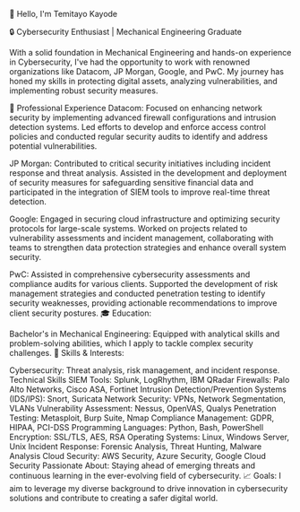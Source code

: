 👋 Hello, I'm Temitayo Kayode

🔒 Cybersecurity Enthusiast | Mechanical Engineering Graduate

With a solid foundation in Mechanical Engineering and hands-on experience in Cybersecurity, I've had the opportunity to work with renowned organizations like Datacom, JP Morgan, Google, and PwC. My journey has honed my skills in protecting digital assets, analyzing vulnerabilities, and implementing robust security measures.

🚀 Professional Experience
Datacom:
Focused on enhancing network security by implementing advanced firewall configurations and intrusion detection systems. Led efforts to develop and enforce access control policies and conducted regular security audits to identify and address potential vulnerabilities.

JP Morgan:
Contributed to critical security initiatives including incident response and threat analysis. Assisted in the development and deployment of security measures for safeguarding sensitive financial data and participated in the integration of SIEM tools to improve real-time threat detection.

Google:
Engaged in securing cloud infrastructure and optimizing security protocols for large-scale systems. Worked on projects related to vulnerability assessments and incident management, collaborating with teams to strengthen data protection strategies and enhance overall system security.

PwC:
Assisted in comprehensive cybersecurity assessments and compliance audits for various clients. Supported the development of risk management strategies and conducted penetration testing to identify security weaknesses, providing actionable recommendations to improve client security postures.
🎓 Education:

Bachelor's in Mechanical Engineering: Equipped with analytical skills and problem-solving abilities, which I apply to tackle complex security challenges.
💼 Skills & Interests:

Cybersecurity: Threat analysis, risk management, and incident response.
Technical Skills
SIEM Tools: Splunk, LogRhythm, IBM QRadar
Firewalls: Palo Alto Networks, Cisco ASA, Fortinet
Intrusion Detection/Prevention Systems (IDS/IPS): Snort, Suricata
Network Security: VPNs, Network Segmentation, VLANs
Vulnerability Assessment: Nessus, OpenVAS, Qualys
Penetration Testing: Metasploit, Burp Suite, Nmap
Compliance Management: GDPR, HIPAA, PCI-DSS
Programming Languages: Python, Bash, PowerShell
Encryption: SSL/TLS, AES, RSA
Operating Systems: Linux, Windows Server, Unix
Incident Response: Forensic Analysis, Threat Hunting, Malware Analysis
Cloud Security: AWS Security, Azure Security, Google Cloud Security
Passionate About: Staying ahead of emerging threats and continuous learning in the ever-evolving field of cybersecurity.
📈 Goals:
I aim to leverage my diverse background to drive innovation in cybersecurity solutions and contribute to creating a safer digital world.
